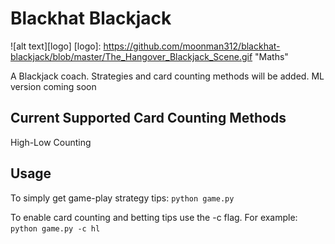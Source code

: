 # Blackhat Blackjack
![alt text][logo]
[logo]: https://github.com/moonman312/blackhat-blackjack/blob/master/The_Hangover_Blackjack_Scene.gif "Maths"

A Blackjack coach. Strategies and card counting methods will be added. ML version coming soon


## Current Supported Card Counting Methods
High-Low Counting

## Usage
To simply get game-play strategy tips:
`python game.py`

To enable card counting and betting tips use the -c flag. For example:
`python game.py -c hl`
